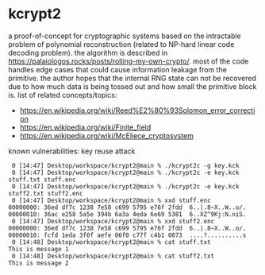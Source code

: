 # kcrypt2
a proof-of-concept for cryptographic systems based on the intractable problem of polynomial reconstruction (related to NP-hard linear code decoding problem). the algorithm is described in https://palaiologos.rocks/posts/rolling-my-own-crypto/. most of the code handles edge cases that could cause information leakage from the primitive. the author hopes that the internal RNG state can not be recovered due to how much data is being tossed out and how small the primitive block is.
list of related concepts/topics:
- https://en.wikipedia.org/wiki/Reed%E2%80%93Solomon_error_correction
- https://en.wikipedia.org/wiki/Finite_field
- https://en.wikipedia.org/wiki/McEliece_cryptosystem

known vulnerabilities: key reuse attack

```
 0 [14:47] Desktop/workspace/kcrypt2@main % ./kcrypt2c -g key.kck
 0 [14:47] Desktop/workspace/kcrypt2@main % ./kcrypt2c -e key.kck stuff.txt stuff.enc
 0 [14:47] Desktop/workspace/kcrypt2@main % ./kcrypt2c -e key.kck stuff2.txt stuff2.enc
 0 [14:47] Desktop/workspace/kcrypt2@main % xxd stuff.enc
00000000: 36ed df7c 1238 7e58 c699 5795 e76f 2fdd  6..|.8~X..W..o/.
00000010: 36ac e258 5a5e 394b 6a3a 4eda 6e69 5381  6..XZ^9Kj:N.niS.
 0 [14:47] Desktop/workspace/kcrypt2@main % xxd stuff2.enc
00000000: 36ed df7c 1238 7e58 c699 5795 e76f 2fdd  6..|.8~X..W..o/.
00000010: fcfd 1eda 3f0f aefe 06f0 c77f c4b1 0873  ....?..........s
 0 [14:48] Desktop/workspace/kcrypt2@main % cat stuff.txt
This is message 1
 0 [14:48] Desktop/workspace/kcrypt2@main % cat stuff2.txt
This is message 2
```
